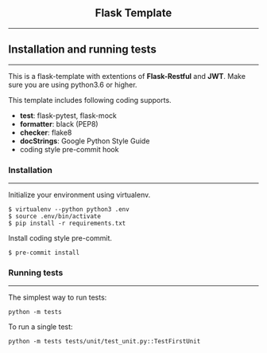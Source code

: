 <h2 align="center">Flask Template</h2>

---

## Installation and running tests
---
This is a flask-template with extentions of **Flask-Restful** and **JWT**.
Make sure you are using python3.6 or higher.

This template includes following coding supports.

* **test**: flask-pytest, flask-mock
* **formatter**: black (PEP8)
* **checker**: flake8
* **docStrings**: Google Python Style Guide
* coding style pre-commit hook

### Installation
---

Initialize your environment using virtualenv.
```
$ virtualenv --python python3 .env
$ source .env/bin/activate
$ pip install -r requirements.txt
```

Install coding style pre-commit.
```
$ pre-commit install
```

### Running tests
---

The simplest way to run tests:

```
python -m tests
```

To run a single test:

```
python -m tests tests/unit/test_unit.py::TestFirstUnit
```
